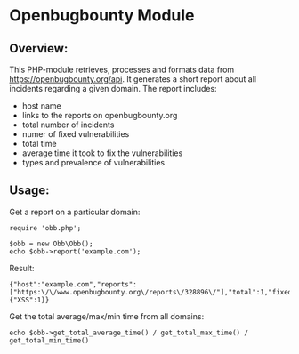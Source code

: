 # Openbugbounty Module

## Overview:

This PHP-module retrieves, processes and formats data from https://openbugbounty.org/api.
It generates a short report about all incidents regarding a given domain.
The report includes:

* host name
* links to the reports on openbugbounty.org
* total number of incidents
* numer of fixed vulnerabilities
* total time
* average time it took to fix the vulnerabilities
* types and prevalence of vulnerabilities


## Usage:

Get a report on a particular domain:
```
require 'obb.php';

$obb = new Obb\Obb();
echo $obb->report('example.com');
```
Result:
```
{"host":"example.com","reports":["https:\/\/www.openbugbounty.org\/reports\/328896\/"],"total":1,"fixed":0,"time":22374879,"average_time":0,"percent_fixed":0,"types":{"XSS":1}}
```
Get the total average/max/min time from all domains:
```
echo $obb->get_total_average_time() / get_total_max_time() / get_total_min_time()
```
